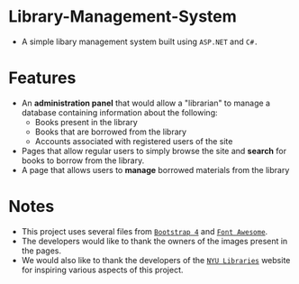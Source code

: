 # Library-Management-System
* A simple libary management system built using `ASP.NET` and `C#.` 
# Features
* An  __administration panel__ that would allow a "librarian" to manage a database containing information about the following:
    * Books present in the library
    * Books that are borrowed from the library
    * Accounts associated with registered users of the site
* Pages that allow regular users to simply browse the site and __search__ for books to borrow from the library.
* A page that allows users to __manage__ borrowed materials from the library

# Notes
* This project uses several files from [`Bootstrap 4`](https://getbootstrap.com/) and [`Font Awesome`](https://fontawesome.com/).
* The developers would like to thank the owners of the images present in the pages. 
* We would also like to thank the developers of the [`NYU Libraries`](https://library.nyu.edu/) website for inspiring various aspects of this project.
